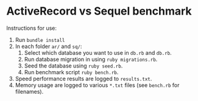 # ActiveRecord vs Sequel benchmark

Instructions for use:
1. Run `bundle install`
2. In each folder `ar/` and `sq/`:
    1. Select which database you want to use in `db.rb` and `db.rb`.
    2. Run database migration in using `ruby migrations.rb`.
    3. Seed the database using `ruby seed.rb`.
    4. Run benchmark script `ruby bench.rb`.
3. Speed performance results are logged to `results.txt`.
4. Memory usage are logged to various `*.txt` files (see `bench.rb` for filenames).

